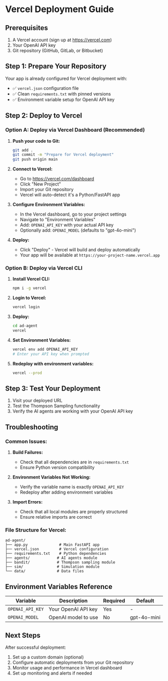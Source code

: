 # Vercel Deployment Guide

## Prerequisites
1. A Vercel account (sign up at https://vercel.com)
2. Your OpenAI API key
3. Git repository (GitHub, GitLab, or Bitbucket)

## Step 1: Prepare Your Repository

Your app is already configured for Vercel deployment with:
- ✅ `vercel.json` configuration file
- ✅ Clean `requirements.txt` with pinned versions
- ✅ Environment variable setup for OpenAI API key

## Step 2: Deploy to Vercel

### Option A: Deploy via Vercel Dashboard (Recommended)

1. **Push your code to Git:**
   ```bash
   git add .
   git commit -m "Prepare for Vercel deployment"
   git push origin main
   ```

2. **Connect to Vercel:**
   - Go to https://vercel.com/dashboard
   - Click "New Project"
   - Import your Git repository
   - Vercel will auto-detect it's a Python/FastAPI app

3. **Configure Environment Variables:**
   - In the Vercel dashboard, go to your project settings
   - Navigate to "Environment Variables"
   - Add: `OPENAI_API_KEY` with your actual API key
   - Optionally add: `OPENAI_MODEL` (defaults to "gpt-4o-mini")

4. **Deploy:**
   - Click "Deploy" - Vercel will build and deploy automatically
   - Your app will be available at `https://your-project-name.vercel.app`

### Option B: Deploy via Vercel CLI

1. **Install Vercel CLI:**
   ```bash
   npm i -g vercel
   ```

2. **Login to Vercel:**
   ```bash
   vercel login
   ```

3. **Deploy:**
   ```bash
   cd ad-agent
   vercel
   ```

4. **Set Environment Variables:**
   ```bash
   vercel env add OPENAI_API_KEY
   # Enter your API key when prompted
   ```

5. **Redeploy with environment variables:**
   ```bash
   vercel --prod
   ```

## Step 3: Test Your Deployment

1. Visit your deployed URL
2. Test the Thompson Sampling functionality
3. Verify the AI agents are working with your OpenAI API key

## Troubleshooting

### Common Issues:

1. **Build Failures:**
   - Check that all dependencies are in `requirements.txt`
   - Ensure Python version compatibility

2. **Environment Variables Not Working:**
   - Verify the variable name is exactly `OPENAI_API_KEY`
   - Redeploy after adding environment variables

3. **Import Errors:**
   - Check that all local modules are properly structured
   - Ensure relative imports are correct

### File Structure for Vercel:
```
ad-agent/
├── app.py              # Main FastAPI app
├── vercel.json         # Vercel configuration
├── requirements.txt    # Python dependencies
├── agents/            # AI agents module
├── bandit/            # Thompson sampling module
├── sim/               # Simulation module
└── data/              # Data files
```

## Environment Variables Reference

| Variable | Description | Required | Default |
|----------|-------------|----------|---------|
| `OPENAI_API_KEY` | Your OpenAI API key | Yes | - |
| `OPENAI_MODEL` | OpenAI model to use | No | gpt-4o-mini |

## Next Steps

After successful deployment:
1. Set up a custom domain (optional)
2. Configure automatic deployments from your Git repository
3. Monitor usage and performance in Vercel dashboard
4. Set up monitoring and alerts if needed
